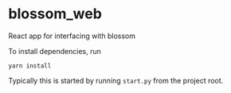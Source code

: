 # blossom_web
React app for interfacing with blossom

To install dependencies, run
```
yarn install
```
Typically this is started by running `start.py` from the project root.
